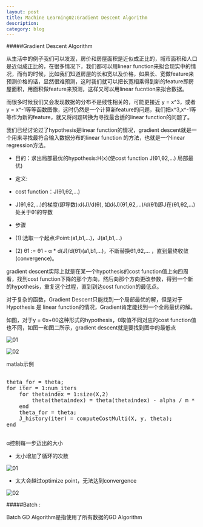 ```yaml
---
layout: post
title: Machine Learning02:Gradient Descent Algorithm
description: 
category: blog
---
```


#####Gradient Descent Algorithm

从生活中的例子我们可以发现，房价和房屋面积是近似成正比的，城市面积和人口是近似成正比的，在很多情况下，我们都可以用linear function来拟合现实中的情况，而有的时候，比如我们知道房屋的长和宽以及价格，如果长、宽做feature来预测价格的话，显然很难预测，这时我们就可以把长宽相乘得到新的feature即房屋面积，用面积做feature来预测，这样又可以用linear fucntion来拟合数据。

而很多时候我们又会发现数据的分布不是线性相关的，可能更接近 y = x^3，或者 y = x^-1等等函数图像，这时仍然是一个计算新feature的问题，我们把x^3,x^-1等等作为新的feature，就又将问题转换为寻找最合适的linear function的问题了。

我们已经讨论过了hypothesis是linear function的情况，gradient descent就是一个用来寻找最符合输入数据分布的linear function 的方法，也就是一个linear regression方法。

* 	目的：求出局部最优的hypothesis:H(x)(使cost function J(θ1,θ2,...) 局部最优)

*	定义:

* cost function：J(θ1,θ2,...)
		
* J(θ1,θ2,...)的梯度(即导数):d(J)/d(θ), 如d(J)(θ1,θ2,...)/d(θ1)即J在(θ1,θ2,...)处关于θ1的导数

*	步骤

* (1):选取一个起点:Point:(a1,b1,...)，J(a1,b1,...)
		
* (2) θ1 := θ1 - α * d(J)/d(θ1)(a1,b1,...)，不断替换θ1,θ2,... ，直到最终收敛(convergence)。

gradient descent实际上就是在某一个hypothesis的cost function值上向四周看，找到cost function下降的那个方向，然后向那个方向更改参数，得到一个新的hypothesis，重复这个过程，直到到达cost function的最低点。 
		
对于复杂的函数，Gradient Descent只能找到一个局部最优的解，但是对于Hypothesis 是 linear function的情况，Gradient肯定能找到一个全局最优的解。

如图，对于y = θx+θ0这种形式的hypothesis，θ取值不同对应的cost function值也不同，如图一和图二所示，gradient descent就是要找到图中的最低点

![01](http://picturereq.herokuapp.com/images/coursera/ml_03.png)

![02](http://picturereq.herokuapp.com/images/coursera/ml_04.png)

matlab示例

<pre>

theta_for = theta;
for iter = 1:num_iters
    for thetaindex = 1:size(X,2)
        theta(thetaindex) = theta(thetaindex) - alpha / m * sum((X * theta_for - y) .* X(:,thetaindex));
    end
    theta_for = theta;
    J_history(iter) = computeCostMulti(X, y, theta);
end

</pre>

α控制每一步迈出的大小

* 太小增加了循环的次数

![01](http://picturereq.herokuapp.com/images/coursera/ml_07.png)

* 太大会越过optimize point，无法达到convergence

![02](http://picturereq.herokuapp.com/images/coursera/ml_06.png)

#####Batch :

Batch GD Algorithm是指使用了所有数据的GD Algorithm

